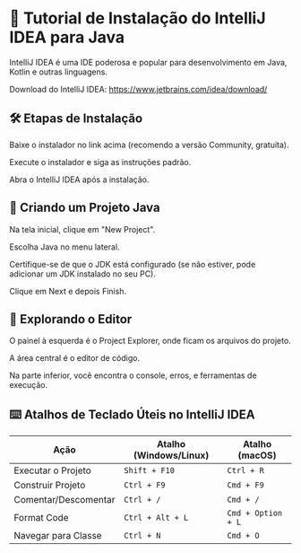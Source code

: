 # 📘 Tutorial de Instalação do IntelliJ IDEA para Java

IntelliJ IDEA é uma IDE poderosa e popular para desenvolvimento em Java, Kotlin e outras linguagens.

Download do IntelliJ IDEA: https://www.jetbrains.com/idea/download/

## 🛠️ Etapas de Instalação

Baixe o instalador no link acima (recomendo a versão Community, gratuita).

Execute o instalador e siga as instruções padrão.

Abra o IntelliJ IDEA após a instalação.

## 🚀 Criando um Projeto Java

Na tela inicial, clique em "New Project".

Escolha Java no menu lateral.

Certifique-se de que o JDK está configurado (se não estiver, pode adicionar um JDK instalado no seu PC).

Clique em Next e depois Finish.

## 🧩 Explorando o Editor

O painel à esquerda é o Project Explorer, onde ficam os arquivos do projeto.

A área central é o editor de código.

Na parte inferior, você encontra o console, erros, e ferramentas de execução.

## ⌨️ Atalhos de Teclado Úteis no IntelliJ IDEA

| Ação                  | Atalho (Windows/Linux) | Atalho (macOS)      |
|-----------------------|------------------------|---------------------|
| Executar o Projeto    | `Shift + F10`          | `Ctrl + R`          |
| Construir Projeto     | `Ctrl + F9`            | `Cmd + F9`          |
| Comentar/Descomentar  | `Ctrl + /`             | `Cmd + /`           |
| Format Code           | `Ctrl + Alt + L`       | `Cmd + Option + L`  |
| Navegar para Classe   | `Ctrl + N`             | `Cmd + O`           |
